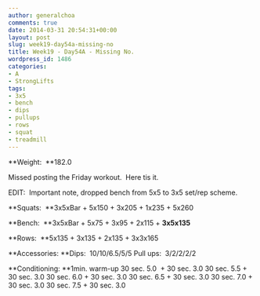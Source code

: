 ```yaml
---
author: generalchoa
comments: true
date: 2014-03-31 20:54:31+00:00
layout: post
slug: week19-day54a-missing-no
title: Week19 - Day54A - Missing No.
wordpress_id: 1486
categories:
- A
- StrongLifts
tags:
- 3x5
- bench
- dips
- pullups
- rows
- squat
- treadmill
---
```


**Weight:  **182.0

Missed posting the Friday workout.  Here tis it.

EDIT:  Important note, dropped bench from 5x5 to 3x5 set/rep scheme.

**Squats:  **3x5xBar + 5x150 + 3x205 + 1x235 + 5x260

**Bench:  **3x5xBar + 5x75 + 3x95 + 2x115 + **3x5x135**

**Rows:  **5x135 + 3x135 + 2x135 + 3x3x165

**Accessories:
**Dips:  10/10/6.5/5/5
Pull ups:  3/2/2/2/2

**Conditioning:
**1min. warm-up
30 sec. 5.0  + 30 sec. 3.0
30 sec. 5.5 + 30 sec. 3.0
30 sec. 6.0 + 30 sec. 3.0
30 sec. 6.5 + 30 sec. 3.0
30 sec. 7.0 + 30 sec. 3.0
30 sec. 7.5 + 30 sec. 3.0
